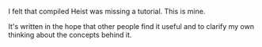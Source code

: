 I felt that compiled Heist was missing a tutorial.  This is mine.

It's written in the hope that other people find it useful and to
clarify my own thinking about the concepts behind it.
